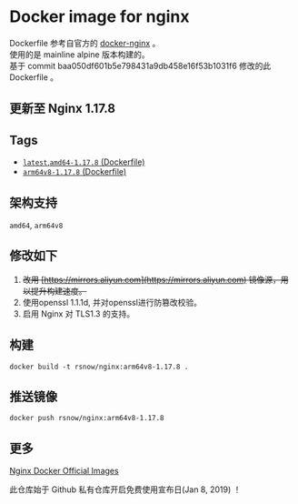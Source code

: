 # Docker image for nginx

Dockerfile 参考自官方的 [docker-nginx](https://github.com/nginxinc/docker-nginx/tree/master/mainline/alpine) 。  
使用的是 mainline alpine 版本构建的。  
基于 commit baa050df601b5e798431a9db458e16f53b1031f6 修改的此 Dockerfile 。

## 更新至 Nginx 1.17.8

## Tags

* [`latest`,`amd64-1.17.8` (Dockerfile)](https://github.com/Ran-snow/docker-nginx/blob/master/Dockerfile)
* [`arm64v8-1.17.8` (Dockerfile)](https://github.com/Ran-snow/docker-nginx/blob/master/Dockerfile)

## 架构支持

`amd64`, `arm64v8`

## 修改如下
1. ~~改用 [https://mirrors.aliyun.com](https://mirrors.aliyun.com) 镜像源，用以提升构建速度。~~
2. 使用openssl 1.1.1d, 并对openssl进行防篡改校验。
3. 启用 Nginx 对 TLS1.3 的支持。

## 构建

```
docker build -t rsnow/nginx:arm64v8-1.17.8 .
```

## 推送镜像

```
docker push rsnow/nginx:arm64v8-1.17.8
```

## 更多

[Nginx Docker Official Images](https://hub.docker.com/_/nginx)

此仓库始于 Github 私有仓库开启免费使用宣布日(Jan 8, 2019) ！